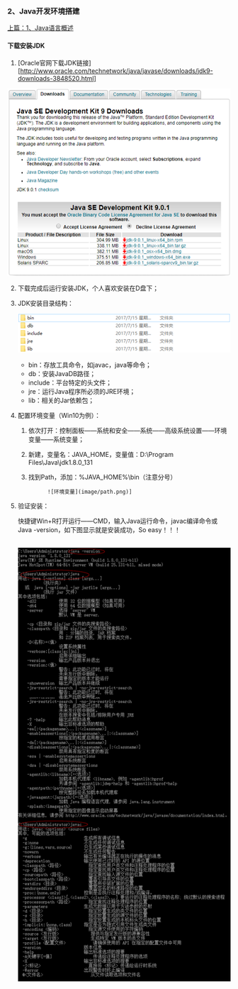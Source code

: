 ### 2、Java开发环境搭建

[上篇：1、Java语言概述](https://github.com/wmhou/java_blog/blob/master/JavaSE/Chapter1%20%E6%A6%82%E8%BF%B0/1%E3%80%81Java%E8%AF%AD%E8%A8%80%E6%A6%82%E8%BF%B0.md)

#### 下载安装JDK

1. [Oracle官网下载JDK链接][http://www.oracle.com/technetwork/java/javase/downloads/jdk9-downloads-3848520.html]

![下载](image/Oracle.png)

2. 下载完成后运行安装JDK，个人喜欢安装在D盘下；

3. JDK安装目录结构：

   ![目录结构](image/project.png)

   - bin：存放工具命令，如javac，java等命令；
   - db：安装JavaDB路径；
   - include：平台特定的头文件；
   - jre：运行Java程序所必须的JRE环境；
   - lib：相关的Jar依赖包；

4. 配置环境变量（Win10为例）：

   1. 依次打开：控制面板——系统和安全——系统——高级系统设置——环境变量——系统变量；

   2. 新建，变量名：JAVA_HOME，变量值：D:\Program Files\Java\jdk1.8.0_131

   3. 找到Path，添加：%JAVA_HOME%\bin（注意分号）

         		![环境变量](image/path.png)]

5. 验证安装：

   快捷键Win+R打开运行——CMD，输入Java运行命令，javac编译命令或Java -version，如下图显示就是安装成功，So easy！！！

   ​	![安装测试](image/testJava.png)

   ​

